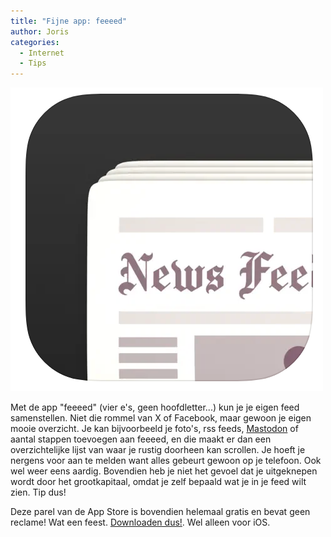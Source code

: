```yaml
---
title: "Fijne app: feeeed"
author: Joris
categories:
  - Internet
  - Tips
---
```


![feeeed logo](../assets/posts/feeeed.png)

Met de app "feeeed" (vier e's, geen hoofdletter...) kun je je eigen feed samenstellen. Niet die rommel van X of Facebook, maar gewoon je eigen mooie overzicht. Je kan bijvoorbeeld je foto's, rss feeds, [Mastodon](https://mastodon.xyz/@geensnor) of aantal stappen toevoegen aan feeeed, en die maakt er dan een overzichtelijke lijst van waar je rustig doorheen kan scrollen. Je hoeft je nergens voor aan te melden want alles gebeurt gewoon op je telefoon. Ook wel weer eens aardig. Bovendien heb je niet het gevoel dat je uitgeknepen wordt door het grootkapitaal, omdat je zelf bepaald wat je in je feed wilt zien. Tip dus!

Deze parel van de App Store is bovendien helemaal gratis en bevat geen reclame! Wat een feest. [Downloaden dus!](https://apps.apple.com/us/app/feeeed/id1600187490). Wel alleen voor iOS.

